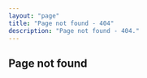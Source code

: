 ```yaml
---
layout: "page"
title: "Page not found - 404"
description: "Page not found - 404."
---
```

## Page not found

